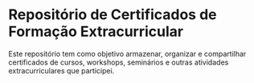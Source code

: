 # Repositório de Certificados de Formação Extracurricular
Este repositório tem como objetivo armazenar, organizar e compartilhar certificados de cursos, workshops, seminários e outras atividades extracurriculares que participei.
